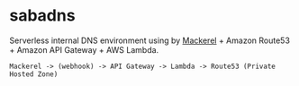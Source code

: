 sabadns
=======

Serverless internal DNS environment using by [Mackerel](https://mackerel.io) + Amazon Route53 + Amazon API Gateway + AWS Lambda.

```
Mackerel -> (webhook) -> API Gateway -> Lambda -> Route53 (Private Hosted Zone)
```
